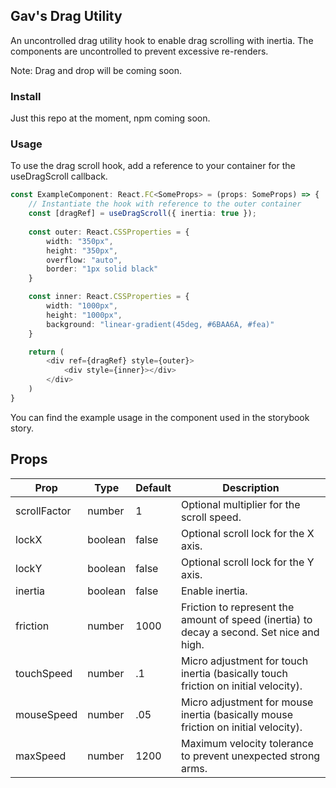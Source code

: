 ## Gav's Drag Utility

An uncontrolled drag utility hook to enable drag scrolling with inertia. The components are uncontrolled to prevent excessive re-renders.

Note: Drag and drop will be coming soon.

### Install

Just this repo at the moment, npm coming soon.

### Usage

To use the drag scroll hook, add a reference to your container for the useDragScroll callback.

```typescript jsx
const ExampleComponent: React.FC<SomeProps> = (props: SomeProps) => {
    // Instantiate the hook with reference to the outer container
    const [dragRef] = useDragScroll({ inertia: true });
    
    const outer: React.CSSProperties = {
        width: "350px",
        height: "350px",
        overflow: "auto",
        border: "1px solid black"
    }

    const inner: React.CSSProperties = {
        width: "1000px",
        height: "1000px",
        background: "linear-gradient(45deg, #6BAA6A, #fea)"
    }

    return (
        <div ref={dragRef} style={outer}>
            <div style={inner}></div>
        </div>
    )
}
```
You can find the example usage in the component used in the storybook story.

## Props

| Prop         | Type    | Default | Description                                                                               |
|--------------|---------|---------|-------------------------------------------------------------------------------------------|
| scrollFactor | number  | 1       | Optional multiplier for the scroll speed.                                                 |
| lockX        | boolean | false   | Optional scroll lock for the X axis.                                                      |
| lockY        | boolean | false   | Optional scroll lock for the Y axis.                                                      |
| inertia      | boolean | false   | Enable inertia.                                                                           |
| friction     | number  | 1000    | Friction to represent the amount of speed (inertia) to decay a second. Set nice and high. |
| touchSpeed   | number  | .1      | Micro adjustment for touch inertia (basically touch friction on initial velocity).        |
| mouseSpeed   | number  | .05     | Micro adjustment for mouse inertia (basically mouse friction on initial velocity).        |
| maxSpeed     | number  | 1200    | Maximum velocity tolerance to prevent unexpected strong arms.                             |